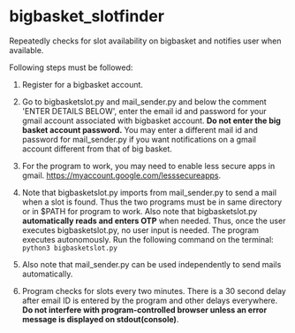 # bigbasket_slotfinder
Repeatedly checks for slot availability on bigbasket and notifies user when available.

Following steps must be followed:  
1. Register for a bigbasket account.  

2. Go to bigbasketslot.py and mail_sender.py and below the comment 'ENTER DETAILS BELOW', enter the email id and password for your gmail account associated with bigbasket account. **Do not enter the big basket account password.** You may enter a different mail id and password for mail_sender.py if you want notifications on a gmail account different from that of big basket.   

3. For the program to work, you may need to enable less secure apps in gmail. https://myaccount.google.com/lesssecureapps.  

4. Note that bigbasketslot.py imports from mail_sender.py to send a mail when a slot is found. Thus the two programs must be in same directory or in $PATH for program to work. Also note that bigbasketslot.py **automatically reads and enters OTP** when needed. Thus, once the user executes bigbasketslot.py, no user input is needed. The program executes autonomously. Run the following command on the terminal:  
`python3 bigbasketslot.py`   

5. Also note that mail_sender.py can be used independently to send mails automatically.   

6. Program checks for slots every two minutes. There is a 30 second delay after email ID is entered by the program and other delays everywhere. **Do not interfere with program-controlled browser unless an error message is displayed on stdout(console)**.
